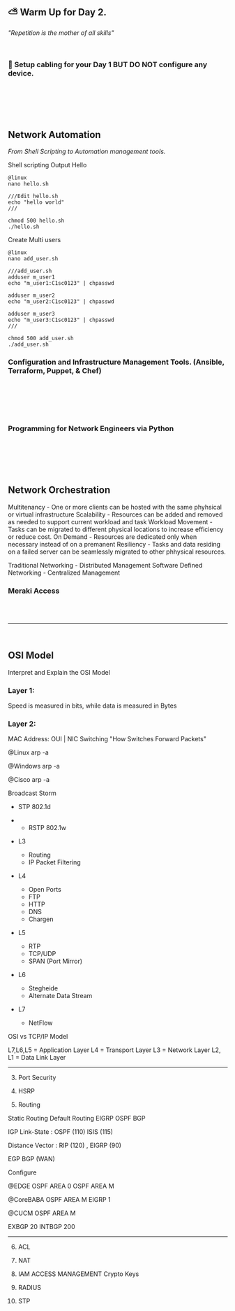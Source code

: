 
<!-- Your monitor number = #$34T# -->


## ⛅ Warm Up for Day 2.
*"Repetition is the mother of all skills"*

<br>

### 🔧 Setup cabling for your Day 1 BUT DO NOT configure any device.

&nbsp;
---
&nbsp;

## Network Automation
*From Shell Scripting to Automation management tools.*

Shell scripting
Output Hello
~~~
@linux
nano hello.sh

///Edit hello.sh
echo "hello world"
///

chmod 500 hello.sh
./hello.sh
~~~


Create Multi users
~~~
@linux
nano add_user.sh

///add_user.sh
adduser m_user1
echo "m_user1:C1sc0123" | chpasswd

adduser m_user2
echo "m_user2:C1sc0123" | chpasswd

adduser m_user3
echo "m_user3:C1sc0123" | chpasswd
///

chmod 500 add_user.sh
./add_user.sh
~~~

### Configuration and Infrastructure Management Tools. (Ansible, Terraform, Puppet, & Chef)

&nbsp;
---
&nbsp;

### Programming for Network Engineers via Python

&nbsp;
---
&nbsp;

## Network Orchestration
Multitenancy - One or more clients can be hosted with the same phyhsical or virtual infrastructure
Scalability - Resources can be added and removed as needed to support current workload and task
Workload Movement - Tasks can be migrated to different physical locations to increase efficiency or reduce cost.
On Demand  - Resources are dedicated only when necessary instead of on a premanent
Resiliency - Tasks and data residing on a failed server can be seamlessly migrated to other phhysical resources.

Traditional Networking - Distributed Management
Software Defined Networking - Centralized Management

### Meraki Access

<br>
<br>

---
&nbsp;

## OSI Model 
Interpret and Explain the OSI Model

### Layer 1:
Speed is measured in bits, while data is measured in Bytes

### Layer 2:
MAC Address: OUI | NIC
Switching "How Switches Forward Packets"

@Linux
arp -a

@Windows
arp -a

@Cisco
arp -a

Broadcast Storm
- STP 802.1d
- - RSTP 802.1w
 
- L3
  - Routing
  - IP Packet Filtering
 
- L4
  - Open Ports
  - FTP
  - HTTP
  - DNS
  - Chargen

- L5
  - RTP
  - TCP/UDP
  - SPAN (Port Mirror)
  
- L6
  - Stegheide
  - Alternate Data Stream

- L7
  - NetFlow


 

OSI vs TCP/IP Model

L7,L6,L5 = Application Layer
L4 = Transport Layer
L3 = Network Layer
L2, L1 = Data Link Layer


---

3. Port Security

4. HSRP 

5. Routing

Static Routing
Default Routing
EIGRP
OSPF
BGP

IGP
Link-State : OSPF (110) ISIS (115)

Distance Vector : RIP (120) , EIGRP (90)

EGP
BGP (WAN)


Configure

@EDGE OSPF AREA 0
OSPF AREA M

@CoreBABA 
OSPF AREA M
EIGRP 1

@CUCM
OSPF AREA M

EXBGP 20
INTBGP 200


---

6. ACL

7. NAT

8. IAM ACCESS MANAGEMENT Crypto Keys

9. RADIUS

10. STP


  
